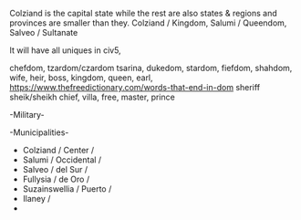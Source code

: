 Colziand is the capital state while the rest are also states & regions and provinces are smaller than they.
Colziand / Kingdom, 
Salumi / Queendom, 
Salveo / Sultanate

It will have all uniques in civ5, 


chefdom, tzardom/czardom tsarina, dukedom, stardom, fiefdom, shahdom, wife, heir, boss, kingdom, queen, earl, https://www.thefreedictionary.com/words-that-end-in-dom sheriff sheik/sheikh chief, villa, free, master, prince

-Military-


-Municipalities-
* Colziand / Center / 
* Salumi / Occidental / 
* Salveo / del Sur / 
* Fullysia / de Oro / 
* Suzainswellia / Puerto / 
* Ilaney / 
* 
